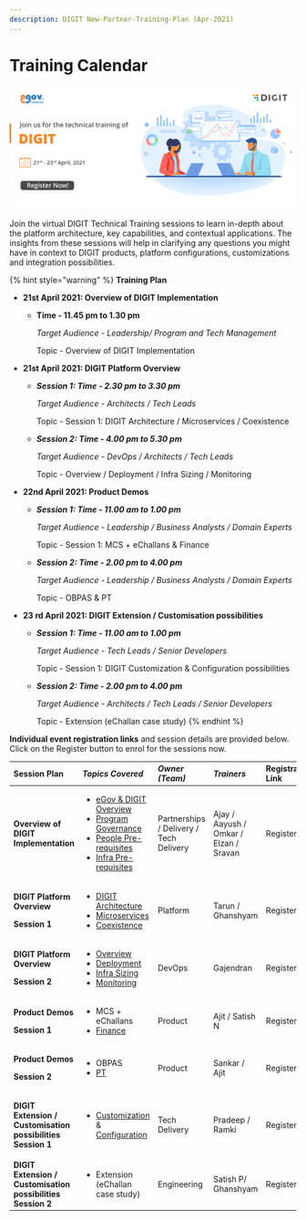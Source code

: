 ```yaml
---
description: DIGIT New-Partner-Training-Plan (Apr-2021)
---
```


# Training Calendar

![](../.gitbook/assets/digit_banner_march-02.png)

Join the virtual DIGIT Technical Training sessions to learn in-depth about the platform architecture, key capabilities, and contextual applications. The insights from these sessions will help in clarifying any questions you might have in context to DIGIT products, platform configurations, customizations and integration possibilities. 

{% hint style="warning" %}
**Training Plan**  

* **21st April 2021: Overview of DIGIT Implementation** 
  * **Time - 11.45 pm to 1.30 pm**

    _Target Audience - Leadership/ Program and Tech Management_

    Topic - Overview of DIGIT Implementation
* **21st April 2021: DIGIT Platform Overview**  
  * _**Session 1: Time - 2.30 pm to 3.30 pm**_ 

    _Target Audience - Architects / Tech Leads_

    Topic - Session 1: DIGIT Architecture / Microservices / Coexistence

  * _**Session 2: Time - 4.00 pm to 5.30 pm**_ 

    _Target Audience - DevOps / Architects / Tech Leads_

    Topic - Overview / Deployment / Infra Sizing / Monitoring
* **22nd April 2021: Product Demos**  
  * _**Session 1: Time - 11.00 am to 1.00 pm**_ 

    _Target Audience - Leadership / Business Analysts / Domain Experts_

    Topic - Session 1: MCS + eChallans & Finance 

  * _**Session 2: Time - 2.00 pm to 4.00 pm**_ 

    _Target Audience - Leadership / Business Analysts / Domain Experts_

    Topic - OBPAS & PT
* **23 rd April 2021: DIGIT Extension / Customisation possibilities**  
  * _**Session 1: Time - 11.00 am to 1.00 pm**_ 

    _Target Audience - Tech Leads / Senior Developers_

    Topic - Session 1: DIGIT Customization & Configuration possibilities 

  * _**Session 2: Time - 2.00 pm to 4.00 pm**_ 

    _Target Audience - Architects / Tech Leads / Senior Developers_

    Topic - Extension \(eChallan case study\)
{% endhint %}

**Individual event registration links** and session details are provided below. Click on the Register button to enrol for the sessions now.

<table>
  <thead>
    <tr>
      <th style="text-align:left">Session Plan</th>
      <th style="text-align:left"><em><b>Topics Covered</b></em>
      </th>
      <th style="text-align:left"><em><b>Owner (Team)</b></em>
      </th>
      <th style="text-align:left"><em><b>Trainers</b></em>
      </th>
      <th style="text-align:left">Registration Link</th>
    </tr>
  </thead>
  <tbody>
    <tr>
      <td style="text-align:left"><b>Overview of DIGIT Implementation</b>
      </td>
      <td style="text-align:left">
        <p></p>
        <ul>
          <li><a href="../">eGov &amp; DIGIT Overview </a>
          </li>
          <li><a href="../">Program Governance </a>
          </li>
          <li><a href="../devops/setup-digit/tech-enablement-training-essential-skills-and-pre-requisites.md">People Pre-requisites</a> 
          </li>
          <li><a href="../devops/setup-digit/cluster-requirements.md">Infra Pre-requisites </a>
          </li>
        </ul>
      </td>
      <td style="text-align:left">Partnerships / Delivery / Tech Delivery</td>
      <td style="text-align:left">Ajay / Aayush / Omkar / Elzan / Sravan</td>
      <td style="text-align:left">Register</td>
    </tr>
    <tr>
      <td style="text-align:left">
        <p><b>DIGIT Platform Overview</b>
        </p>
        <p><b>Session 1 </b>
        </p>
      </td>
      <td style="text-align:left">
        <p></p>
        <ul>
          <li><a href="../architecture.md">DIGIT Architecture</a>
          </li>
          <li><a href="../architecture.md">Microservices</a>
          </li>
          <li><a href="../devops/understanding-erp-stack/erp-coexistence-architecture.md">Coexistence</a>
          </li>
        </ul>
      </td>
      <td style="text-align:left">Platform</td>
      <td style="text-align:left">Tarun / Ghanshyam</td>
      <td style="text-align:left">Register</td>
    </tr>
    <tr>
      <td style="text-align:left">
        <p><b>DIGIT Platform Overview</b>
        </p>
        <p><b>Session 2</b>
        </p>
      </td>
      <td style="text-align:left">
        <p></p>
        <ul>
          <li><a href="../configure-digit/setting-up-digit/">Overview</a>
          </li>
          <li><a href="../devops/digit-deployment-on-aws/deployment-architecture.md">Deployment</a>
          </li>
          <li><a href="../devops/setup-digit/estimating-infra.md">Infra Sizing</a>
          </li>
          <li><a href="https://devops.digit.org/digit-devops/14.-observability">Monitoring</a>
          </li>
        </ul>
      </td>
      <td style="text-align:left">DevOps</td>
      <td style="text-align:left">Gajendran</td>
      <td style="text-align:left">Register</td>
    </tr>
    <tr>
      <td style="text-align:left">
        <p><b>Product Demos</b>
        </p>
        <p><b>Session 1</b>
        </p>
      </td>
      <td style="text-align:left">
        <p></p>
        <ul>
          <li>MCS + eChallans</li>
          <li><a href="../modules/finance/finance-user-manual/">Finance</a>
          </li>
        </ul>
      </td>
      <td style="text-align:left">Product</td>
      <td style="text-align:left">Ajit / Satish N</td>
      <td style="text-align:left">Register</td>
    </tr>
    <tr>
      <td style="text-align:left">
        <p><b>Product Demos</b>
        </p>
        <p><b>Session 2</b>
        </p>
      </td>
      <td style="text-align:left">
        <p></p>
        <ul>
          <li>OBPAS</li>
          <li><a href="../modules/property-tax/pt-user-manual/">PT</a>
          </li>
        </ul>
      </td>
      <td style="text-align:left">Product</td>
      <td style="text-align:left">Sankar / Ajit</td>
      <td style="text-align:left">Register</td>
    </tr>
    <tr>
      <td style="text-align:left">
        <p></p>
        <p><b>DIGIT Extension / Customisation possibilities Session 1</b>
        </p>
      </td>
      <td style="text-align:left">
        <p></p>
        <ul>
          <li><a href="../customizing-digit/">Customization</a> &amp; <a href="../configure-digit/">Configuration</a>
          </li>
        </ul>
      </td>
      <td style="text-align:left">Tech Delivery</td>
      <td style="text-align:left">Pradeep / Ramki</td>
      <td style="text-align:left">Register</td>
    </tr>
    <tr>
      <td style="text-align:left"><b>DIGIT Extension / Customisation possibilities Session 2</b>
      </td>
      <td style="text-align:left">
        <ul>
          <li>Extension (eChallan case study)</li>
        </ul>
      </td>
      <td style="text-align:left">Engineering</td>
      <td style="text-align:left">Satish P/ Ghanshyam</td>
      <td style="text-align:left">Register</td>
    </tr>
  </tbody>
</table>



